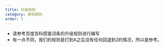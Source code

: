 ```yaml
---
title: 升级规则
category: 游戏规则
order: 3
---
```


+ 请参考百度百科掼蛋词条的升级规则进行编写
+ 有一点不同，我们的规则是打到A之后没有任何回退到2的情况，所以是参考。